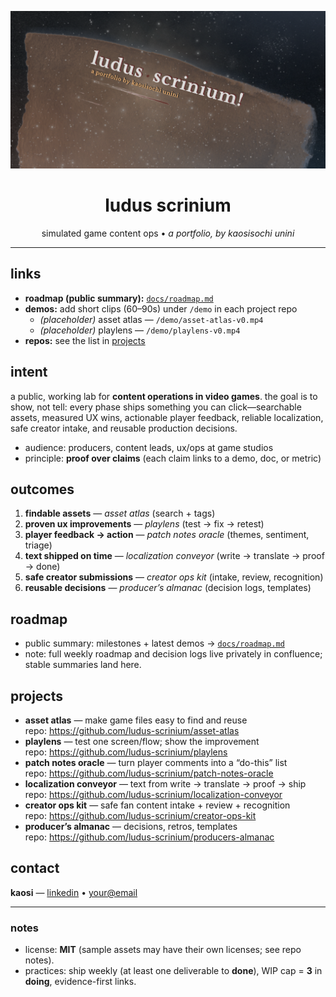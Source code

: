 <!-- Hero banner (optional): add /docs/hero.png and it will show up in social previews -->
<p align="center">
  <img src="docs/hero.png" alt="LUDUS SCRINIUM — Game Content Ops Lab" width="820">
</p>

<h1 align="center">ludus scrinium</h1>
<p align="center">
  simulated game content ops •<em> a portfolio, by kaosisochi unini </em>
</p>

---

## links
- **roadmap (public summary):** [`docs/roadmap.md`](docs/roadmap.md)
- **demos:** add short clips (60–90s) under `/demo` in each project repo  
  - *(placeholder)* asset atlas — `/demo/asset-atlas-v0.mp4`  
  - *(placeholder)* playlens — `/demo/playlens-v0.mp4`
- **repos:** see the list in [projects](#projects)

## intent
a public, working lab for **content operations in video games**. the goal is to show, not tell: every phase ships something you can click—searchable assets, measured UX wins, actionable player feedback, reliable localization, safe creator intake, and reusable production decisions.

- audience: producers, content leads, ux/ops at game studios  
- principle: **proof over claims** (each claim links to a demo, doc, or metric)

## outcomes
1. **findable assets** — *asset atlas* (search + tags)
2. **proven ux improvements** — *playlens* (test → fix → retest)
3. **player feedback → action** — *patch notes oracle* (themes, sentiment, triage)
4. **text shipped on time** — *localization conveyor* (write → translate → proof → done)
5. **safe creator submissions** — *creator ops kit* (intake, review, recognition)
6. **reusable decisions** — *producer’s almanac* (decision logs, templates)

## roadmap
- public summary: milestones + latest demos → [`docs/roadmap.md`](docs/roadmap.md)  
- note: full weekly roadmap and decision logs live privately in confluence; stable summaries land here.

## projects
- **asset atlas** — make game files easy to find and reuse  
  repo: https://github.com/ludus-scrinium/asset-atlas
- **playlens** — test one screen/flow; show the improvement  
  repo: https://github.com/ludus-scrinium/playlens
- **patch notes oracle** — turn player comments into a “do-this” list  
  repo: https://github.com/ludus-scrinium/patch-notes-oracle
- **localization conveyor** — text from write → translate → proof → ship  
  repo: https://github.com/ludus-scrinium/localization-conveyor
- **creator ops kit** — safe fan content intake + review + recognition  
  repo: https://github.com/ludus-scrinium/creator-ops-kit
- **producer’s almanac** — decisions, retros, templates  
  repo: https://github.com/ludus-scrinium/producers-almanac

## contact
**kaosi** — [linkedin](<your-link>) • <your@email>

---

### notes
- license: **MIT** (sample assets may have their own licenses; see repo notes).
- practices: ship weekly (at least one deliverable to **done**), WIP cap = **3** in **doing**, evidence-first links.
